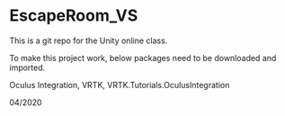 # EscapeRoom_VS

This is a git repo for the Unity online class.

To make this project work, below packages need to be downloaded and imported.

Oculus Integration, VRTK, VRTK.Tutorials.OculusIntegration


04/2020
